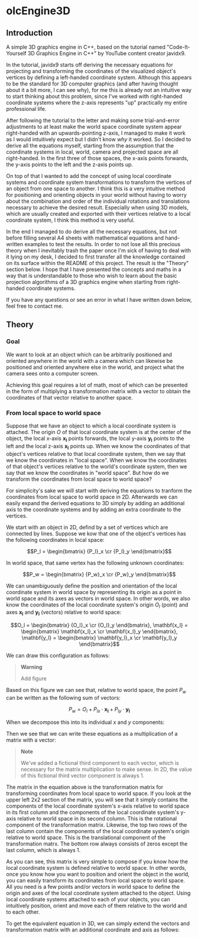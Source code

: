 # olcEngine3D

## Introduction

A simple 3D graphics engine in C++, based on the tutorial named "Code-It-Yourself 3D Graphics Engine in C++"
by YouTube content creator javidx9.

In the tutorial, javidx9 starts off deriving the necessary equations for projecting and transforming
the coordinates of the visualized object's vertices by defining a left-handed coordinate system. Although
this appears to be the standard for 3D computer graphics (and after having thought about it a bit more,
I can see why), for me this is already not an intuitive way to start thinking about this problem, since
I've worked with right-handed coordinate systems where the z-axis represents "up" practically my entire
professional life.

After following the tutorial to the letter and making some trial-and-error adjustments to at least make
the world space coordinate system appear right-handed with an upwards-pointing z-axis, I managed to make
it work as I would intuitively expect but I didn't know *why* it worked. So I decided to derive all the
equations myself, starting from the assumption that the coordinate systems in local, world, camera and
projected space are all right-handed. In the first three of those spaces, the x-axis points forwards, the
y-axis points to the left and the z-axis points up.

On top of that I wanted to add the concept of using local coordinate systems and coordinate system
transformations to transform the vertices of an object from one space to another. I think this is a very
intuitive method for positioning and orienting objects in your world without having to worry about the
combination and order of the individual rotations and translations necessary to achieve the desired result.
Especially when using 3D models, which are usually created and exported with their vertices relative to a
local coordinate system, I think this method is very useful.

In the end I managed to do derive all the necessary equations, but not before filling several A4 sheets
with mathematical equations and hand-written examples to test the results. In order to not lose all this
precious theory when I inevitably trash the paper once I'm sick of having to deal with it lying on my desk,
I decided to first transfer all the knowledge contained on its surface within the README of this project.
The result is the "Theory" section below. I hope that I have presented the concepts and maths in a way that
is understandable to those who wish to learn about the basic projection algorithms of a 3D graphics engine
when starting from right-handed coordinate systems.

If you have any questions or see an error in what I have written down below, feel free to contact me.

## Theory

### Goal

We want to look at an object which can be arbitrarily positioned and oriented anywhere in the world
with a camera which can likewise be positioned and oriented anywhere else in the world, and project
what the camera sees onto a computer screen.

Achieving this goal requires a lot of math, most of which can be presented in the form of multiplying
a transformation matrix with a vector to obtain the coordinates of that vector relative to another space.

### From local space to world space

Suppose that we have an object to which a local coordinate system is attached. The origin $O$ of that
local coordinate system is at the center of the object, the local x-axis $\mathbf{x_l}$ points forwards,
the local y-axis $\mathbf{y_l}$ points to the left and the local z-axis $\mathbf{x_l}$ points up. When
we know the coordinates of that object's vertices relative to that local coordinate system, then we say
that we know the coordinates in "local space". When we know the coordinates of that object's vertices
relative to the world's coordinate system, then we say that we know the coordinates in "world space".
But how do we transform the coordinates from local space to world space?

For simplicity's sake we will start with deriving the equations to tranform the coordinates from local
space to world space in 2D. Afterwards we can easily expand the derived equations to 3D simply by adding
an additional axis to the coordinate systems and by adding an extra coordinate to the vertices.

We start with an object in 2D, defind by a set of vertices which are connected by lines. Suppose we kow
that one of the object's vertices has the following coordinates in local space:

$$P_l = \begin{bmatrix} {P_l}_x \cr {P_l}_y \end{bmatrix}$$

In world space, that same vertex has the following unknown coordinates:

$$P_w = \begin{bmatrix} {P_w}_x \cr {P_w}_y \end{bmatrix}$$

We can unambiguously define the position and orientation of the local coordinate system in world space
by representing its origin as a point in world space and its axes as vectors in world space. In other
words, we also know the coordinates of the local coordinate system's origin $O_l$ (point) and axes
$\mathbf{x_l}$ and $\mathbf{y_l}$ (vectors) relative to world space:

$$O_l = \begin{bmatrix} {O_l}_x \cr {O_l}_y \end{bmatrix},
\mathbf{x_l} = \begin{bmatrix} \mathbf{x_l}_x \cr \mathbf{x_l}_y \end{bmatrix},
\mathbf{y_l} = \begin{bmatrix} \mathbf{y_l}_x \cr \mathbf{y_l}_y \end{bmatrix}$$

We can draw this configuration as follows:

> **Warning**
>
> Add figure

Based on this figure we can see that, relative to world space, the point $P_w$ can be written as
the following sum of vectors:

$$P_w = O_l + {P_l}_x \cdot \mathbf{x_l} + {P_l}_y \cdot \mathbf{y_l}$$

When we decompose this into its individual $x$ and $y$ components:

Then we see that we can write these equations as a multiplication of a matrix with a vector:

> **Note**
>
> We've added a fictional third component to each vector, which is necessary for the matrix
> multiplication to make sense. In 2D, the value of this fictional third vector component is always
> $1$.

The matrix in the equation above is the transformation matrix for transforming coordinates from local
space to world space. If you look at the upper left 2x2 section of the matrix, you will see that it
simply contains the components of the local coordinate system's x-axis relative to world space in its
first column and the components of the local coordinate system's y-axis relative to world space in its
second column. This is the rotational component of the transformation matrix. Likewise, the top two
rows of the last column contain the components of the local coordinate system's origin relative to
world space. This is the translational component of the transformation matrx. The bottom row always
consists of zeros except the last column, which is always $1$.

As you can see, this matrix is very simple to compose if you know how the local coordinate system is
defined relative to world space. In other words, once you know how you want to position and orient the
object in the world, you can easily transform its coordinates from local space to world space. All you
need is a few points and/or vectors in world space to define the origin and axes of the local coordinate
system attached to the object. Using local coordinate systems attached to each of your objects, you
can intuitively position, orient and move each of them relative to the world and to each other.

To get the equivalent equation in 3D, we can simply extend the vectors and transformation matrix with
an additional coordinate and axis as follows:

